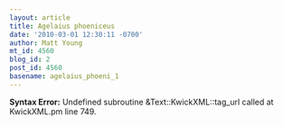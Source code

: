 ```yaml
---
layout: article
title: Agelaius phoeniceus
date: '2010-03-01 12:30:11 -0700'
author: Matt Young
mt_id: 4560
blog_id: 2
post_id: 4560
basename: agelaius_phoeni_1
---
```

<p><strong>Syntax Error:</strong> Undefined subroutine &Text::KwickXML::tag_url called at KwickXML.pm line 749.
</p>

